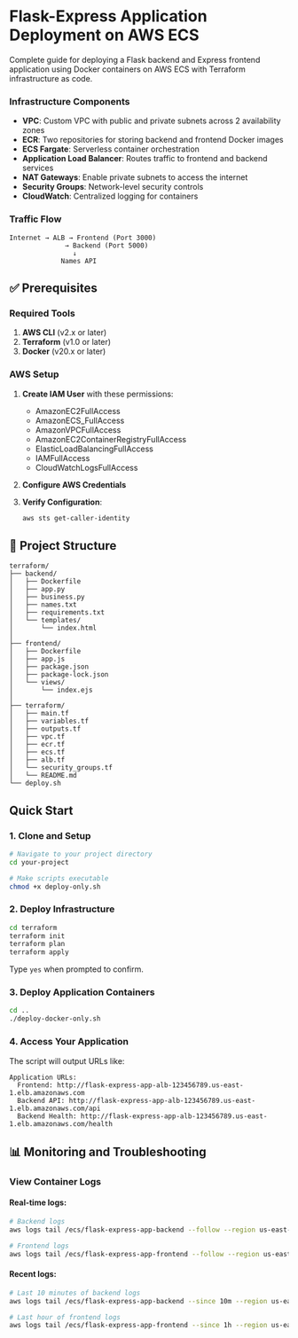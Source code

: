 # Flask-Express Application Deployment on AWS ECS

Complete guide for deploying a Flask backend and Express frontend application using Docker containers on AWS ECS with Terraform infrastructure as code.

### Infrastructure Components

- **VPC**: Custom VPC with public and private subnets across 2 availability zones
- **ECR**: Two repositories for storing backend and frontend Docker images
- **ECS Fargate**: Serverless container orchestration
- **Application Load Balancer**: Routes traffic to frontend and backend services
- **NAT Gateways**: Enable private subnets to access the internet
- **Security Groups**: Network-level security controls
- **CloudWatch**: Centralized logging for containers

### Traffic Flow

```
Internet → ALB → Frontend (Port 3000)
              → Backend (Port 5000)
                ↓
             Names API
```

## ✅ Prerequisites

### Required Tools

1. **AWS CLI** (v2.x or later)
2. **Terraform** (v1.0 or later)
3. **Docker** (v20.x or later)


### AWS Setup

1. **Create IAM User** with these permissions:
   - AmazonEC2FullAccess
   - AmazonECS_FullAccess
   - AmazonVPCFullAccess
   - AmazonEC2ContainerRegistryFullAccess
   - ElasticLoadBalancingFullAccess
   - IAMFullAccess
   - CloudWatchLogsFullAccess

2. **Configure AWS Credentials**

3. **Verify Configuration**:
   ```bash
   aws sts get-caller-identity
   ```

## 📁 Project Structure

```
terraform/
├── backend/                          
│   ├── Dockerfile                    
│   ├── app.py                        
│   ├── business.py                 
│   ├── names.txt                     
│   ├── requirements.txt            
│   └── templates/
│       └── index.html              
│
├── frontend/                       
│   ├── Dockerfile                   
│   ├── app.js                       
│   ├── package.json                  
│   ├── package-lock.json             
│   └── views/
│       └── index.ejs                
│
├── terraform/                        
│   ├── main.tf                      
│   ├── variables.tf                  
│   ├── outputs.tf                
│   ├── vpc.tf                        
│   ├── ecr.tf           
│   ├── ecs.tf                     
│   ├── alb.tf                
│   └── security_groups.tf  
│   └── README.md     
└── deploy.sh                                        

```

## Quick Start

### 1. Clone and Setup

```bash
# Navigate to your project directory
cd your-project

# Make scripts executable
chmod +x deploy-only.sh 
```

### 2. Deploy Infrastructure

```bash
cd terraform
terraform init
terraform plan
terraform apply
```

Type `yes` when prompted to confirm.

### 3. Deploy Application Containers

```bash
cd ..
./deploy-docker-only.sh
```

### 4. Access Your Application

The script will output URLs like:
```
Application URLs:
  Frontend: http://flask-express-app-alb-123456789.us-east-1.elb.amazonaws.com
  Backend API: http://flask-express-app-alb-123456789.us-east-1.elb.amazonaws.com/api
  Backend Health: http://flask-express-app-alb-123456789.us-east-1.elb.amazonaws.com/health
```

## 📊 Monitoring and Troubleshooting

### View Container Logs

#### Real-time logs:
```bash
# Backend logs
aws logs tail /ecs/flask-express-app-backend --follow --region us-east-1

# Frontend logs
aws logs tail /ecs/flask-express-app-frontend --follow --region us-east-1
```

#### Recent logs:
```bash
# Last 10 minutes of backend logs
aws logs tail /ecs/flask-express-app-backend --since 10m --region us-east-1

# Last hour of frontend logs
aws logs tail /ecs/flask-express-app-frontend --since 1h --region us-east-1
```
